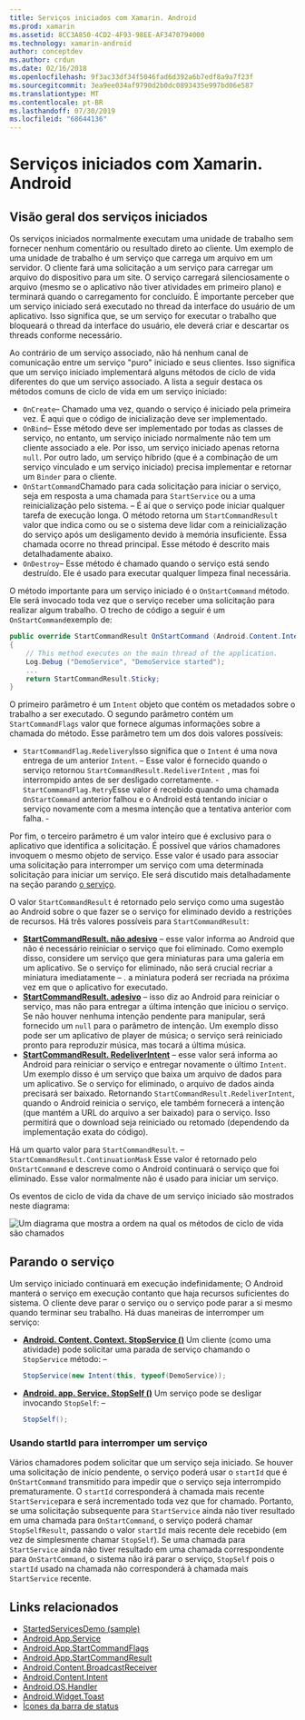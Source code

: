 ```yaml
---
title: Serviços iniciados com Xamarin. Android
ms.prod: xamarin
ms.assetid: 8CC3A850-4CD2-4F93-98EE-AF3470794000
ms.technology: xamarin-android
author: conceptdev
ms.author: crdun
ms.date: 02/16/2018
ms.openlocfilehash: 9f3ac33df34f5046fad6d392a6b7edf8a9a7f23f
ms.sourcegitcommit: 3ea9ee034af9790d2b0dc0893435e997bd06e587
ms.translationtype: MT
ms.contentlocale: pt-BR
ms.lasthandoff: 07/30/2019
ms.locfileid: "68644136"
---
```

# <a name="started-services-with-xamarinandroid"></a>Serviços iniciados com Xamarin. Android

## <a name="started-services-overview"></a>Visão geral dos serviços iniciados

Os serviços iniciados normalmente executam uma unidade de trabalho sem fornecer nenhum comentário ou resultado direto ao cliente. Um exemplo de uma unidade de trabalho é um serviço que carrega um arquivo em um servidor. O cliente fará uma solicitação a um serviço para carregar um arquivo do dispositivo para um site. O serviço carregará silenciosamente o arquivo (mesmo se o aplicativo não tiver atividades em primeiro plano) e terminará quando o carregamento for concluído. É importante perceber que um serviço iniciado será executado no thread da interface do usuário de um aplicativo. Isso significa que, se um serviço for executar o trabalho que bloqueará o thread da interface do usuário, ele deverá criar e descartar os threads conforme necessário.

Ao contrário de um serviço associado, não há nenhum canal de comunicação entre um serviço "puro" iniciado e seus clientes. Isso significa que um serviço iniciado implementará alguns métodos de ciclo de vida diferentes do que um serviço associado. A lista a seguir destaca os métodos comuns de ciclo de vida em um serviço iniciado:

- `OnCreate`&ndash; Chamado uma vez, quando o serviço é iniciado pela primeira vez. É aqui que o código de inicialização deve ser implementado.
- `OnBind`&ndash; Esse método deve ser implementado por todas as classes de serviço, no entanto, um serviço iniciado normalmente não tem um cliente associado a ele. Por isso, um serviço iniciado apenas retorna `null`. Por outro lado, um serviço híbrido (que é a combinação de um serviço vinculado e um serviço iniciado) precisa implementar e retornar um `Binder` para o cliente.
- `OnStartCommand`Chamado para cada solicitação para iniciar o serviço, seja em resposta a uma chamada para `StartService` ou a uma reinicialização pelo sistema. &ndash; É aí que o serviço pode iniciar qualquer tarefa de execução longa. O método retorna um `StartCommandResult` valor que indica como ou se o sistema deve lidar com a reinicialização do serviço após um desligamento devido à memória insuficiente. Essa chamada ocorre no thread principal. Esse método é descrito mais detalhadamente abaixo.
- `OnDestroy`&ndash; Esse método é chamado quando o serviço está sendo destruído. Ele é usado para executar qualquer limpeza final necessária.

O método importante para um serviço iniciado é o `OnStartCommand` método. Ele será invocado toda vez que o serviço receber uma solicitação para realizar algum trabalho. O trecho de código a seguir é um `OnStartCommand`exemplo de: 

```csharp
public override StartCommandResult OnStartCommand (Android.Content.Intent intent, StartCommandFlags flags, int startId)
{
    // This method executes on the main thread of the application.
    Log.Debug ("DemoService", "DemoService started");
    ...
    return StartCommandResult.Sticky;
}
```

O primeiro parâmetro é um `Intent` objeto que contém os metadados sobre o trabalho a ser executado. O segundo parâmetro contém um `StartCommandFlags` valor que fornece algumas informações sobre a chamada do método. Esse parâmetro tem um dos dois valores possíveis:

- `StartCommandFlag.Redelivery`Isso significa que o `Intent` é uma nova entrega de um anterior `Intent`. &ndash; Esse valor é fornecido quando o serviço retornou `StartCommandResult.RedeliverIntent` , mas foi interrompido antes de ser desligado corretamente.
-`StartCommandFlag.Retry`Esse valor é recebido quando uma chamada `OnStartCommand` anterior falhou e o Android está tentando iniciar o serviço novamente com a mesma intenção que a tentativa anterior com falha. &dash;
 
Por fim, o terceiro parâmetro é um valor inteiro que é exclusivo para o aplicativo que identifica a solicitação. É possível que vários chamadores invoquem o mesmo objeto de serviço. Esse valor é usado para associar uma solicitação para interromper um serviço com uma determinada solicitação para iniciar um serviço. Ele será discutido mais detalhadamente na seção parando [o serviço](#Stopping_the_Service). 

O valor `StartCommandResult` é retornado pelo serviço como uma sugestão ao Android sobre o que fazer se o serviço for eliminado devido a restrições de recursos. Há três valores possíveis para `StartCommandResult`:

- **[StartCommandResult. não adesivo](xref:Android.App.StartCommandResult.NotSticky)** &ndash; esse valor informa ao Android que não é necessário reiniciar o serviço que foi eliminado. Como exemplo disso, considere um serviço que gera miniaturas para uma galeria em um aplicativo. Se o serviço for eliminado, não será crucial recriar a miniatura imediatamente &ndash; . a miniatura poderá ser recriada na próxima vez em que o aplicativo for executado.
- **[StartCommandResult. adesivo](xref:Android.App.StartCommandResult.Sticky)** &ndash; isso diz ao Android para reiniciar o serviço, mas não para entregar a última intenção que iniciou o serviço. Se não houver nenhuma intenção pendente para manipular, será fornecido um `null` para o parâmetro de intenção. Um exemplo disso pode ser um aplicativo de player de música; o serviço será reiniciado pronto para reproduzir música, mas tocará a última música.
- **[StartCommandResult. RedeliverIntent](xref:Android.App.StartCommandResult.RedeliverIntent)** &ndash; esse valor será informa ao Android para reiniciar o serviço e entregar novamente o último `Intent`. Um exemplo disso é um serviço que baixa um arquivo de dados para um aplicativo. Se o serviço for eliminado, o arquivo de dados ainda precisará ser baixado. Retornando `StartCommandResult.RedeliverIntent`, quando o Android reinicia o serviço, ele também fornecerá a intenção (que mantém a URL do arquivo a ser baixado) para o serviço. Isso permitirá que o download seja reiniciado ou retomado (dependendo da implementação exata do código).

Há um quarto valor para `StartCommandResult`. &ndash; `StartCommandResult.ContinuationMask` Esse valor é retornado pelo `OnStartCommand` e descreve como o Android continuará o serviço que foi eliminado. Esse valor normalmente não é usado para iniciar um serviço.

Os eventos de ciclo de vida da chave de um serviço iniciado são mostrados neste diagrama: 

![Um diagrama que mostra a ordem na qual os métodos de ciclo de vida são chamados](started-services-images/started-service-01.png "Um diagrama que mostra a ordem na qual os métodos de ciclo de vida são chamados.")

<a name="Stopping_the_Service" />

## <a name="stopping-the-service"></a>Parando o serviço

Um serviço iniciado continuará em execução indefinidamente; O Android manterá o serviço em execução contanto que haja recursos suficientes do sistema. O cliente deve parar o serviço ou o serviço pode parar a si mesmo quando terminar seu trabalho. Há duas maneiras de interromper um serviço: 

- **[Android. Content. Context. StopService ()](xref:Android.Content.Context.StopService*)** Um cliente (como uma atividade) pode solicitar uma parada de serviço chamando o `StopService` método: &ndash;

    ```csharp
    StopService(new Intent(this, typeof(DemoService));
    ```

- **[Android. app. Service. StopSelf ()](xref:Android.App.Service.StopSelf*)** Um serviço pode se desligar invocando `StopSelf`: &ndash;

    ```csharp
    StopSelf();
    ```

### <a name="using-startid-to-stop-a-service"></a>Usando startId para interromper um serviço

Vários chamadores podem solicitar que um serviço seja iniciado. Se houver uma solicitação de início pendente, o serviço poderá usar o `startId` que é `OnStartCommand` transmitido para impedir que o serviço seja interrompido prematuramente. O `startId` corresponderá à chamada mais recente `StartService`para e será incrementado toda vez que for chamado. Portanto, se uma solicitação subsequente para `StartService` ainda não tiver resultado em uma chamada para `OnStartCommand`, o serviço poderá chamar `StopSelfResult`, passando o valor `startId` mais recente dele recebido (em vez de simplesmente chamar `StopSelf`). Se uma chamada para `StartService` ainda não tiver resultado em uma chamada correspondente para `OnStartCommand`, o sistema não irá parar o serviço, `StopSelf` pois o `startId` usado na chamada não corresponderá à chamada mais `StartService` recente.

## <a name="related-links"></a>Links relacionados

- [StartedServicesDemo (sample)](https://docs.microsoft.com/samples/xamarin/monodroid-samples/applicationfundamentals-servicesamples-startedservicesdemo)
- [Android.App.Service](xref:Android.App.Service)
- [Android.App.StartCommandFlags](xref:Android.App.StartCommandFlags)
- [Android.App.StartCommandResult](xref:Android.App.StartCommandResult)
- [Android.Content.BroadcastReceiver](xref:Android.Content.BroadcastReceiver)
- [Android.Content.Intent](xref:Android.Content.Intent)
- [Android.OS.Handler](xref:Android.OS.Handler)
- [Android.Widget.Toast](xref:Android.Widget.Toast)
- [Ícones da barra de status](https://developer.android.com/guide/practices/ui_guidelines/icon_design_status_bar.html)
